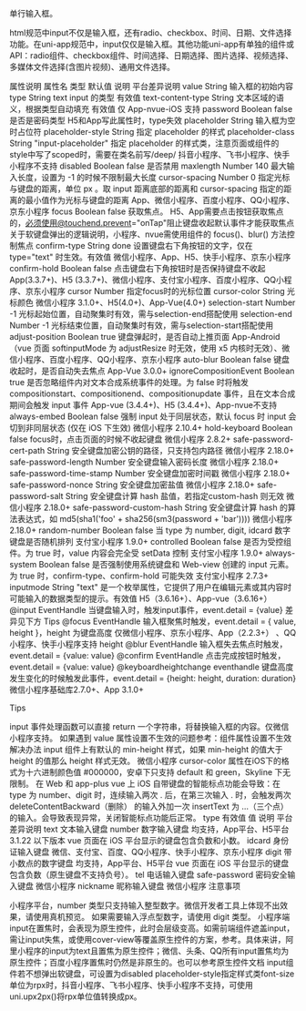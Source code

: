 单行输入框。

html规范中input不仅是输入框，还有radio、checkbox、时间、日期、文件选择功能。在uni-app规范中，input仅仅是输入框。其他功能uni-app有单独的组件或API：radio组件、checkbox组件、时间选择、日期选择、图片选择、视频选择、多媒体文件选择(含图片视频)、通用文件选择。

属性说明
属性名	类型	默认值	说明	平台差异说明
value	String		输入框的初始内容
type	String	text	input 的类型 有效值
text-content-type	String		文本区域的语义，根据类型自动填充 有效值	仅 App-nvue-iOS 支持
password	Boolean	false	是否是密码类型	H5和App写此属性时，type失效
placeholder	String		输入框为空时占位符
placeholder-style	String		指定 placeholder 的样式
placeholder-class	String	"input-placeholder"	指定 placeholder 的样式类，注意页面或组件的style中写了scoped时，需要在类名前写/deep/	抖音小程序、飞书小程序、快手小程序不支持
disabled	Boolean	false	是否禁用
maxlength	Number	140	最大输入长度，设置为 -1 的时候不限制最大长度
cursor-spacing	Number	0	指定光标与键盘的距离，单位 px 。取 input 距离底部的距离和 cursor-spacing 指定的距离的最小值作为光标与键盘的距离	App、微信小程序、百度小程序、QQ小程序、京东小程序
focus	Boolean	false	获取焦点。	H5、App需要点击按钮获取焦点的，必须使用@touchend.prevent="onTap"阻止键盘收起默认事件才能获取焦点关于软键盘弹出的逻辑说明，小程序、nvue需使用组件的 focus()、blur() 方法控制焦点
confirm-type	String	done	设置键盘右下角按钮的文字，仅在 type="text" 时生效。有效值	微信小程序、App、H5、快手小程序、京东小程序
confirm-hold	Boolean	false	点击键盘右下角按钮时是否保持键盘不收起	App(3.3.7+)、H5 (3.3.7+)、微信小程序、支付宝小程序、百度小程序、QQ小程序、京东小程序
cursor	Number		指定focus时的光标位置
cursor-color	String		光标颜色	微信小程序 3.1.0+、H5(4.0+)、App-Vue(4.0+)
selection-start	Number	-1	光标起始位置，自动聚集时有效，需与selection-end搭配使用
selection-end	Number	-1	光标结束位置，自动聚集时有效，需与selection-start搭配使用
adjust-position	Boolean	true	键盘弹起时，是否自动上推页面	App-Android（vue 页面 softinputMode 为 adjustResize 时无效，使用 x5 内核时无效）、微信小程序、百度小程序、QQ小程序、京东小程序
auto-blur	Boolean	false	键盘收起时，是否自动失去焦点	App-Vue 3.0.0+
ignoreCompositionEvent	Boolean	true	是否忽略组件内对文本合成系统事件的处理。为 false 时将触发 compositionstart、compositionend、compositionupdate 事件，且在文本合成期间会触发 input 事件	App-vue (3.4.4+)、H5 (3.4.4+)、App-nvue不支持
always-embed	Boolean	false	强制 input 处于同层状态，默认 focus 时 input 会切到非同层状态 (仅在 iOS 下生效)	微信小程序 2.10.4+
hold-keyboard	Boolean	false	focus时，点击页面的时候不收起键盘	微信小程序 2.8.2+
safe-password-cert-path	String		安全键盘加密公钥的路径，只支持包内路径	微信小程序 2.18.0+
safe-password-length	Number		安全键盘输入密码长度	微信小程序 2.18.0+
safe-password-time-stamp	Number		安全键盘加密时间戳	微信小程序 2.18.0+
safe-password-nonce	String		安全键盘加密盐值	微信小程序 2.18.0+
safe-password-salt	String		安全键盘计算 hash 盐值，若指定custom-hash 则无效	微信小程序 2.18.0+
safe-password-custom-hash	String		安全键盘计算 hash 的算法表达式，如 md5(sha1('foo' + sha256(sm3(password + 'bar'))))	微信小程序 2.18.0+
random-number	Boolean	false	当 type 为 number, digit, idcard 数字键盘是否随机排列	支付宝小程序 1.9.0+
controlled	Boolean	false	是否为受控组件。为 true 时，value 内容会完全受 setData 控制	支付宝小程序 1.9.0+
always-system	Boolean	false	是否强制使用系统键盘和 Web-view 创建的 input 元素。为 true 时，confirm-type、confirm-hold 可能失效	支付宝小程序 2.7.3+
inputmode	String	"text"	是一个枚举属性，它提供了用户在编辑元素或其内容时可能输入的数据类型的提示。有效值	H5（3.6.16+）、App-vue（3.6.16+）
@input	EventHandle		当键盘输入时，触发input事件，event.detail = {value}	差异见下方 Tips
@focus	EventHandle		输入框聚焦时触发，event.detail = { value, height }，height 为键盘高度	仅微信小程序、京东小程序、App（2.2.3+） 、QQ小程序、快手小程序支持 height
@blur	EventHandle		输入框失去焦点时触发，event.detail = {value: value}
@confirm	EventHandle		点击完成按钮时触发，event.detail = {value: value}
@keyboardheightchange	eventhandle		键盘高度发生变化的时候触发此事件，event.detail = {height: height, duration: duration}	微信小程序基础库2.7.0+、App 3.1.0+

Tips

input 事件处理函数可以直接 return 一个字符串，将替换输入框的内容。仅微信小程序支持。
如果遇到 value 属性设置不生效的问题参考：组件属性设置不生效解决办法
input 组件上有默认的 min-height 样式，如果 min-height 的值大于 height 的值那么 height 样式无效。
微信小程序 cursor-color 属性在iOS下的格式为十六进制颜色值 #000000，安卓下只支持 default 和 green，Skyline 下无限制。
在 Web 和 app-plus vue 上 iOS 自带键盘的智能标点功能会导致：在 type 为 number、digit 时，连续输入两次 . 后，在第三次输入 . 时，会触发两次 deleteContentBackward（删除） 的输入外加一次 insertText 为 …（三个点） 的输入。会导致表现异常，关闭智能标点功能后正常。
type 有效值
值	说明	平台差异说明
text	文本输入键盘
number	数字输入键盘	均支持，App平台、H5平台 3.1.22 以下版本 vue 页面在 iOS 平台显示的键盘包含负数和小数。
idcard	身份证输入键盘	微信、支付宝、百度、QQ小程序、快手小程序、京东小程序
digit	带小数点的数字键盘	均支持，App平台、H5平台 vue 页面在 iOS 平台显示的键盘包含负数（原生键盘不支持负号）。
tel	电话输入键盘
safe-password	密码安全输入键盘	微信小程序
nickname	昵称输入键盘	微信小程序
注意事项

小程序平台，number 类型只支持输入整型数字。微信开发者工具上体现不出效果，请使用真机预览。
如果需要输入浮点型数字，请使用 digit 类型。
小程序端input在置焦时，会表现为原生控件，此时会层级变高。如需前端组件遮盖input，需让input失焦，或使用cover-view等覆盖原生控件的方案，参考。具体来讲，阿里小程序的input为text且置焦为原生控件；微信、头条、QQ所有input置焦均为原生控件；百度小程序置焦时仍然是非原生的。也可以参考原生控件文档
input组件若不想弹出软键盘，可设置为disabled
placeholder-style指定样式类font-size单位为rpx时，抖音小程序、飞书小程序、快手小程序不支持，可使用uni.upx2px()将rpx单位值转换成px。

